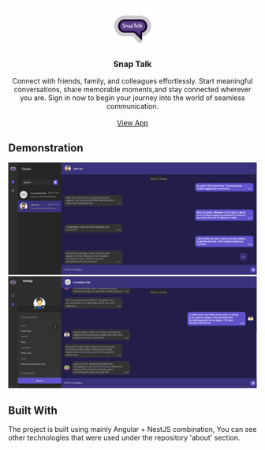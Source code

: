 <br/>
<p align="center">
  <a href="https://github.com/SergeyArzumanyan/Snap_Talk" target="_blank">
    <img src="screenshots/favicon.png" alt="Logo" width="80" height="80">
  </a>

  <h3 align="center">Snap Talk</h3>

  <p align="center">
    Connect with friends, family, and colleagues effortlessly. Start meaningful conversations, share memorable moments,and stay connected wherever you are. Sign in now to begin your journey into the world of seamless communication.
    <br/>
    <br/>
    <a href="https://snap-talk.vercel.app/" target="_blank">View App</a>
  </p>
</p>



## Demonstration

![Screen Shot](screenshots/Single_Chat.png)
<br>
![Screen Shot](screenshots/Group_Chat.png)

## Built With

The project is built using mainly Angular + NestJS combination, You can see other technologies that were used under the repository 'about' section.
